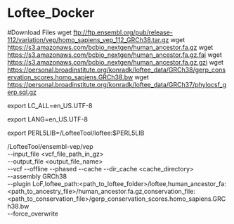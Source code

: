 # Loftee_Docker
#Download Files
wget ftp://ftp.ensembl.org/pub/release-112/variation/vep/homo_sapiens_vep_112_GRCh38.tar.gz
wget https://s3.amazonaws.com/bcbio_nextgen/human_ancestor.fa.gz
wget https://s3.amazonaws.com/bcbio_nextgen/human_ancestor.fa.gz.fai
wget https://s3.amazonaws.com/bcbio_nextgen/human_ancestor.fa.gz.gzi
wget https://personal.broadinstitute.org/konradk/loftee_data/GRCh38/gerp_conservation_scores.homo_sapiens.GRCh38.bw
wget https://personal.broadinstitute.org/konradk/loftee_data/GRCh37/phylocsf_gerp.sql.gz


export LC_ALL=en_US.UTF-8

export LANG=en_US.UTF-8

export PERL5LIB=/LofteeTool/loftee:$PERL5LIB

/LofteeTool/ensembl-vep/vep \
--input_file <vcf_file_path_in_gz> \
--output_file <output_file_name> \
--vcf --offline --phased --cache --dir_cache <cache_directory> \
--assembly GRCh38 \
--plugin LoF,loftee_path:<path_to_loftee_folder>/loftee,human_ancestor_fa:<path_to_ancestry_file>/human_ancestor.fa.gz,conservation_file:<path_to_conservation_file>/gerp_conservation_scores.homo_sapiens.GRCh38.bw \
--force_overwrite